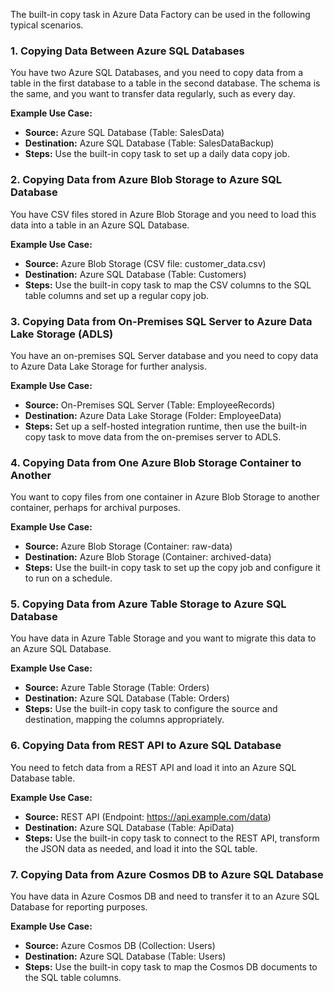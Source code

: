 The built-in copy task in Azure Data Factory can be used in the following typical scenarios.

### 1. **Copying Data Between Azure SQL Databases**

You have two Azure SQL Databases, and you need to copy data from a table in the first database to a table in the second database. The schema is the same, and you want to transfer data regularly, such as every day.

**Example Use Case:**
- **Source:** Azure SQL Database (Table: SalesData)
- **Destination:** Azure SQL Database (Table: SalesDataBackup)
- **Steps:** Use the built-in copy task to set up a daily data copy job.

### 2. **Copying Data from Azure Blob Storage to Azure SQL Database**

You have CSV files stored in Azure Blob Storage and you need to load this data into a table in an Azure SQL Database.

**Example Use Case:**
- **Source:** Azure Blob Storage (CSV file: customer_data.csv)
- **Destination:** Azure SQL Database (Table: Customers)
- **Steps:** Use the built-in copy task to map the CSV columns to the SQL table columns and set up a regular copy job.

### 3. **Copying Data from On-Premises SQL Server to Azure Data Lake Storage (ADLS)**

You have an on-premises SQL Server database and you need to copy data to Azure Data Lake Storage for further analysis.

**Example Use Case:**
- **Source:** On-Premises SQL Server (Table: EmployeeRecords)
- **Destination:** Azure Data Lake Storage (Folder: EmployeeData)
- **Steps:** Set up a self-hosted integration runtime, then use the built-in copy task to move data from the on-premises server to ADLS.

### 4. **Copying Data from One Azure Blob Storage Container to Another**

You want to copy files from one container in Azure Blob Storage to another container, perhaps for archival purposes.

**Example Use Case:**
- **Source:** Azure Blob Storage (Container: raw-data)
- **Destination:** Azure Blob Storage (Container: archived-data)
- **Steps:** Use the built-in copy task to set up the copy job and configure it to run on a schedule.

### 5. **Copying Data from Azure Table Storage to Azure SQL Database**

You have data in Azure Table Storage and you want to migrate this data to an Azure SQL Database.

**Example Use Case:**
- **Source:** Azure Table Storage (Table: Orders)
- **Destination:** Azure SQL Database (Table: Orders)
- **Steps:** Use the built-in copy task to configure the source and destination, mapping the columns appropriately.

### 6. **Copying Data from REST API to Azure SQL Database**

You need to fetch data from a REST API and load it into an Azure SQL Database table.

**Example Use Case:**
- **Source:** REST API (Endpoint: https://api.example.com/data)
- **Destination:** Azure SQL Database (Table: ApiData)
- **Steps:** Use the built-in copy task to connect to the REST API, transform the JSON data as needed, and load it into the SQL table.

### 7. **Copying Data from Azure Cosmos DB to Azure SQL Database**

You have data in Azure Cosmos DB and need to transfer it to an Azure SQL Database for reporting purposes.

**Example Use Case:**
- **Source:** Azure Cosmos DB (Collection: Users)
- **Destination:** Azure SQL Database (Table: Users)
- **Steps:** Use the built-in copy task to map the Cosmos DB documents to the SQL table columns.

